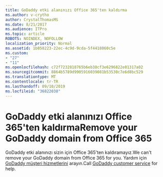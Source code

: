 ```yaml
---
title: GoDaddy etki alanınızı Office 365'ten kaldırma
ms.author: v-crytho
author: CrystalThomasMS
ms.date: 8/21/2017
ms.audience: ITPro
ms.topic: article
ROBOTS: NOINDEX, NOFOLLOW
localization_priority: Normal
ms.assetid: 1b858223-22ec-4c9d-9cda-5f4418060c5e
ms.custom:
- "27"
- "11"
ms.openlocfilehash: c72f7232818765b6eb38cf3e6296822e01317a02
ms.sourcegitcommit: 8864b5789d9905916039081b53530c7e6d8bc529
ms.translationtype: MT
ms.contentlocale: tr-TR
ms.lasthandoff: 09/10/2019
ms.locfileid: "36822038"
---
```

# <a name="remove-your-godaddy-domain-from-office-365"></a><span data-ttu-id="d5aab-102">GoDaddy etki alanınızı Office 365'ten kaldırma</span><span class="sxs-lookup"><span data-stu-id="d5aab-102">Remove your GoDaddy domain from Office 365</span></span>

<span data-ttu-id="d5aab-103">GoDaddy etki alanınızı sizin için Office 365'ten kaldıramayız.</span><span class="sxs-lookup"><span data-stu-id="d5aab-103">We can't remove your GoDaddy domain from Office 365 for you.</span></span> <span data-ttu-id="d5aab-104">Yardım için [GoDaddy müşteri hizmetlerini](https://aka.ms/contact-godaddy) arayın.</span><span class="sxs-lookup"><span data-stu-id="d5aab-104">Call [GoDaddy customer service](https://aka.ms/contact-godaddy) for help.</span></span>
  